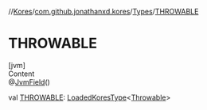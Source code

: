 //[Kores](../../index.md)/[com.github.jonathanxd.kores](../index.md)/[Types](index.md)/[THROWABLE](-t-h-r-o-w-a-b-l-e.md)



# THROWABLE  
[jvm]  
Content  
@[JvmField](https://kotlinlang.org/api/latest/jvm/stdlib/kotlin.jvm/-jvm-field/index.html)()  
  
val [THROWABLE](-t-h-r-o-w-a-b-l-e.md): [LoadedKoresType](../../com.github.jonathanxd.kores.type/-loaded-kores-type/index.md)<[Throwable](https://kotlinlang.org/api/latest/jvm/stdlib/kotlin/-throwable/index.html)>  



